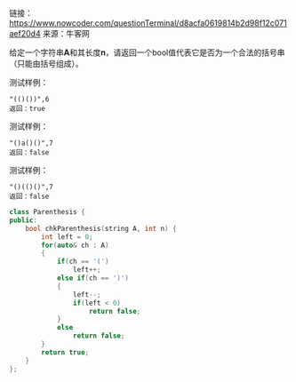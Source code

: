 链接：https://www.nowcoder.com/questionTerminal/d8acfa0619814b2d98f12c071aef20d4
来源：牛客网



给定一个字符串**A**和其长度**n**，请返回一个bool值代表它是否为一个合法的括号串（只能由括号组成）。 

  测试样例： 

```
"(()())",6
返回：true
```

  测试样例： 

```
"()a()()",7
返回：false
```

  测试样例： 

```
"()(()()",7
返回：false
```



```cpp
class Parenthesis {
public:
    bool chkParenthesis(string A, int n) {
        int left = 0;
        for(auto& ch : A)
        {
            if(ch == '(')
                left++;
            else if(ch == ')')
            {
                left--;
                if(left < 0)
                    return false;
            }
            else 
                return false;
        }
        return true;
    }
};
```

